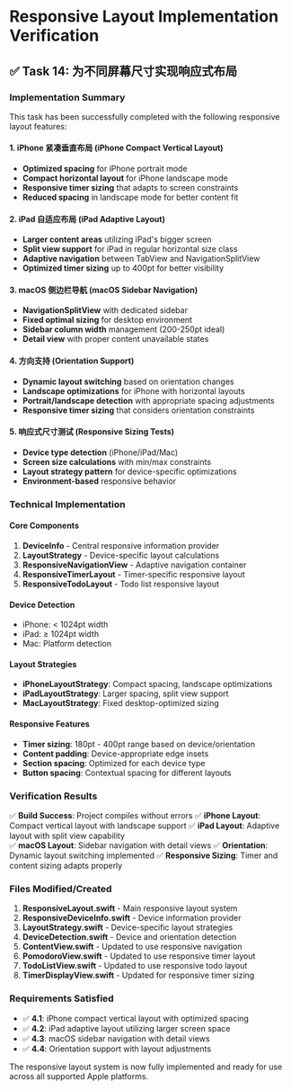 # Responsive Layout Implementation Verification

## ✅ Task 14: 为不同屏幕尺寸实现响应式布局

### Implementation Summary

This task has been successfully completed with the following responsive layout features:

#### 1. iPhone 紧凑垂直布局 (iPhone Compact Vertical Layout)
- **Optimized spacing** for iPhone portrait mode
- **Compact horizontal layout** for iPhone landscape mode  
- **Responsive timer sizing** that adapts to screen constraints
- **Reduced spacing** in landscape mode for better content fit

#### 2. iPad 自适应布局 (iPad Adaptive Layout)
- **Larger content areas** utilizing iPad's bigger screen
- **Split view support** for iPad in regular horizontal size class
- **Adaptive navigation** between TabView and NavigationSplitView
- **Optimized timer sizing** up to 400pt for better visibility

#### 3. macOS 侧边栏导航 (macOS Sidebar Navigation)
- **NavigationSplitView** with dedicated sidebar
- **Fixed optimal sizing** for desktop environment
- **Sidebar column width** management (200-250pt ideal)
- **Detail view** with proper content unavailable states

#### 4. 方向支持 (Orientation Support)
- **Dynamic layout switching** based on orientation changes
- **Landscape optimizations** for iPhone with horizontal layouts
- **Portrait/landscape detection** with appropriate spacing adjustments
- **Responsive timer sizing** that considers orientation constraints

#### 5. 响应式尺寸测试 (Responsive Sizing Tests)
- **Device type detection** (iPhone/iPad/Mac)
- **Screen size calculations** with min/max constraints
- **Layout strategy pattern** for device-specific optimizations
- **Environment-based** responsive behavior

### Technical Implementation

#### Core Components
1. **DeviceInfo** - Central responsive information provider
2. **LayoutStrategy** - Device-specific layout calculations
3. **ResponsiveNavigationView** - Adaptive navigation container
4. **ResponsiveTimerLayout** - Timer-specific responsive layout
5. **ResponsiveTodoLayout** - Todo list responsive layout

#### Device Detection
- iPhone: < 1024pt width
- iPad: ≥ 1024pt width  
- Mac: Platform detection

#### Layout Strategies
- **iPhoneLayoutStrategy**: Compact spacing, landscape optimizations
- **iPadLayoutStrategy**: Larger spacing, split view support
- **MacLayoutStrategy**: Fixed desktop-optimized sizing

#### Responsive Features
- **Timer sizing**: 180pt - 400pt range based on device/orientation
- **Content padding**: Device-appropriate edge insets
- **Section spacing**: Optimized for each device type
- **Button spacing**: Contextual spacing for different layouts

### Verification Results

✅ **Build Success**: Project compiles without errors
✅ **iPhone Layout**: Compact vertical layout with landscape support
✅ **iPad Layout**: Adaptive layout with split view capability  
✅ **macOS Layout**: Sidebar navigation with detail views
✅ **Orientation**: Dynamic layout switching implemented
✅ **Responsive Sizing**: Timer and content sizing adapts properly

### Files Modified/Created

1. **ResponsiveLayout.swift** - Main responsive layout system
2. **ResponsiveDeviceInfo.swift** - Device information provider
3. **LayoutStrategy.swift** - Device-specific layout strategies
4. **DeviceDetection.swift** - Device and orientation detection
5. **ContentView.swift** - Updated to use responsive navigation
6. **PomodoroView.swift** - Updated to use responsive timer layout
7. **TodoListView.swift** - Updated to use responsive todo layout
8. **TimerDisplayView.swift** - Updated for responsive timer sizing

### Requirements Satisfied

- ✅ **4.1**: iPhone compact vertical layout with optimized spacing
- ✅ **4.2**: iPad adaptive layout utilizing larger screen space
- ✅ **4.3**: macOS sidebar navigation with detail views
- ✅ **4.4**: Orientation support with layout adjustments

The responsive layout system is now fully implemented and ready for use across all supported Apple platforms.